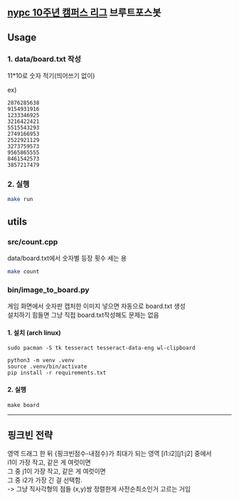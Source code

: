 ## [nypc 10주년 캠퍼스 리그](https://nypc10th-cb-event.xvive.link/) 브루트포스봇

## Usage

### 1. data/board.txt 작성   
11*10로 숫자 적기(띄어쓰기 없이)   

ex)   
```
2876285638
9154931916
1233346925
3216422421
5515543293
2749166953
2522921129
3273759573
9565865555
8461542573
3857217479
```

### 2. 실행   
```bash
make run
```


## utils
### src/count.cpp
data/board.txt에서 숫자별 등장 횟수 세는 용
```bash
make count
```

### bin/image_to_board.py
게임 화면에서 숫자판 캡처한 이미지 넣으면 자동으로 board.txt 생성   
설치하기 힘들면 그냥 직접 board.txt작성해도 문제는 없음

#### 1. 설치 (arch linux)
```
sudo pacman -S tk tesseract tesseract-data-eng wl-clipboard

python3 -m venv .venv
source .venv/bin/activate
pip install -r requirements.txt
```

#### 2. 실행
```
make board
```

---

## 핑크빈 전략
영역 드래그 한 뒤 {핑크빈점수-내점수}가 최대가 되는 영역 \[i1:i2\]\[j1:j2\] 중에서   
    i1이 가장 작고, 같은 게 여럿이면   
    그 중 j1이 가장 작고, 같은 게 여럿이면   
    그 중 i2가 가장 긴 걸 선택함.   
    -> 그냥 직사각형의 점들 (x,y)쌍 정렬한게 사전순최소인거 고르는 거임   
